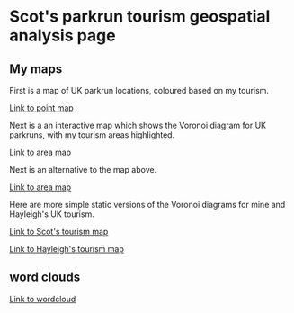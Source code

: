 # Scot's parkrun tourism geospatial analysis page

## My maps
First is a map of UK parkrun locations, coloured based on my tourism.

[Link to point map](https://scotwheeler.github.io/PRtourism/scot_tourism_map.html)


Next is a an interactive map which shows the Voronoi diagram for UK parkruns, with my tourism areas highlighted.

[Link to area map](https://scotwheeler.github.io/PRtourism/scot_tourism_simple_area_map.html)

Next is an alternative to the map above.

[Link to area map](https://scotwheeler.github.io/PRtourism/scot_tourism_area_map.html)

Here are more simple static versions of the Voronoi diagrams for mine and Hayleigh's UK tourism. 

[Link to Scot's tourism map](https://scotwheeler.github.io/PRtourism/scot_pr_tourism_map.png)

[Link to Hayleigh's tourism map](https://scotwheeler.github.io/PRtourism/hayleigh_pr_tourism_map.png)

## word clouds
[Link to wordcloud](https://scotwheeler.github.io/PRtourism/parkrun_wordcloud.png)
